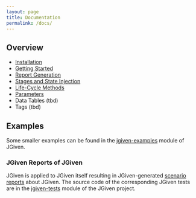 ```yaml
---
layout: page
title: Documentation
permalink: /docs/
---
```


## Overview
* [Installation]({{site.baseurl}}/docs/installation/)
* [Getting Started]({{site.baseurl}}/docs/gettingstarted/)
* [Report Generation]({{site.baseurl}}/docs/reportgeneration/)
* [Stages and State Injection]({{site.baseurl}}/docs/stages/)
* [Life-Cycle Methods]({{site.baseurl}}/docs/lifecycle/)
* [Parameters]({{site.baseurl}}/docs/parameters/)
* Data Tables (tbd)
* Tags (tbd)

## Examples

Some smaller examples can be found in the [jgiven-examples](https://github.com/TNG/JGiven/tree/master/jgiven-examples/src/test/java/com/tngtech/jgiven/examples) module of JGiven.

### JGiven Reports of JGiven

JGiven is applied to JGiven itself resulting in JGiven-generated [scenario reports]({{site.baseurl}}/jgiven-report/html) about JGiven.
The source code of the corresponding JGiven tests are in the [jgiven-tests](https://github.com/TNG/JGiven/tree/master/jgiven-tests) module of the JGiven project.
